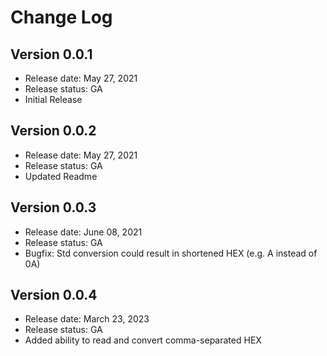 # Change Log

## Version 0.0.1

* Release date: May 27, 2021
* Release status: GA
* Initial Release

## Version 0.0.2

* Release date: May 27, 2021
* Release status: GA
* Updated Readme

## Version 0.0.3

* Release date: June 08, 2021
* Release status: GA
* Bugfix: Std conversion could result in shortened HEX (e.g. A instead of 0A)

## Version 0.0.4

* Release date: March 23, 2023
* Release status: GA
* Added ability to read and convert comma-separated HEX

